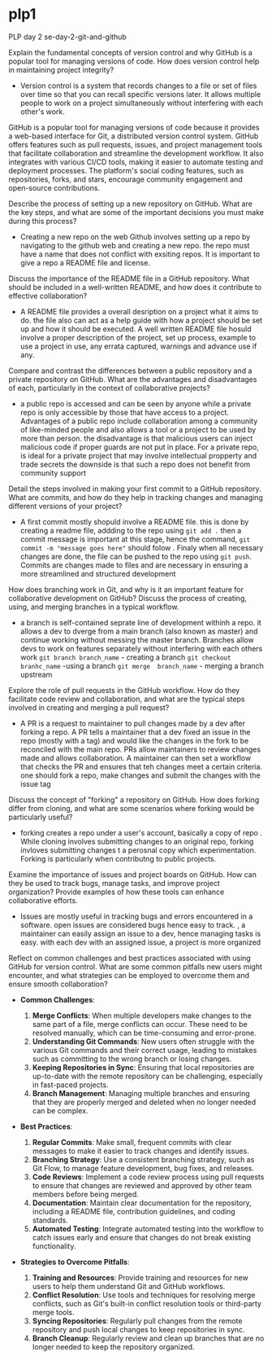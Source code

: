 # plp1
PLP day 2
se-day-2-git-and-github

Explain the fundamental concepts of version control and why GitHub is a popular tool for managing versions of code. How does version control help in maintaining project integrity?
- Version control is a system that records changes to a file or set of files over time so that you can recall specific versions later. It allows multiple people to work on a project simultaneously without interfering with each other's work.

GitHub is a popular tool for managing versions of code because it provides a web-based interface for Git, a distributed version control system. GitHub offers features such as pull requests, issues, and project management tools that facilitate collaboration and streamline the development workflow. It also integrates with various CI/CD tools, making it easier to automate testing and deployment processes. The platform's social coding features, such as repositories, forks, and stars, encourage community engagement and open-source contributions.



Describe the process of setting up a new repository on GitHub. What are the key steps, and what are some of the important decisions you must make during this process?

- Creating a new repo on the web Github involves setting up a repo by navigating to the github web and creating a new repo. the repo must have a name that does not conflict with exsiting repos. It is important to give a repo a README file and license.

Discuss the importance of the README file in a GitHub repository. What should be included in a well-written README, and how does it contribute to effective collaboration? 

- A README file  provides a overall desription on a project what it aims to do. the file also can act as a help guide with how a project should be set up and how it should be executed. A well written README file hosuld involve a proper description of the project, set up process, example to use a project in use, any errata captured, warnings and advance use if any.

Compare and contrast the differences between a public repository and a private repository on GitHub. What are the advantages and disadvantages of each, particularly in the context of collaborative projects?

- a public repo is accessed and can be seen by anyone while a private repo is only accessible by those that have access to a project. Advantages of a public repo include collaboration among a community of like-minded people and also allows a tool or a project to be used by more than person. the disadvantage is that malicious users can inject malicious code if proper guards are not put in place. For a private repo, is ideal for a private project that may involve intellectual propperty and trade secrets the downside is that such a repo does not benefit from community support 

Detail the steps involved in making your first commit to a GitHub repository. What are commits, and how do they help in tracking changes and managing different versions of your project?
- A first commit mostly shopuld involve a README file. this is done by creating a readme file, addding to the repo using `git add .` then a commit message is important at this stage, hence the command, `git commit -m "message goes here"` should folow . Finaly when all necessary changes are done, the file can be pushed to the repo using `git push`. Commits are changes made to files and are necessary in ensuring a  more streamlined and structured development

How does branching work in Git, and why is it an important feature for collaborative development on GitHub? Discuss the process of creating, using, and merging branches in a typical workflow.
- a branch is self-contained seprate line of development withinh a repo. it allows a dev to dverge from a main branch (also known as master) and continue working without messing the master branch. Branches allow devs to work on features separately without interfering with each others work
`git branch branch_name` - creating a branch
`git checkout branhc_name`  -using a branch
`git merge  branch_name` - merging a branch upstream

Explore the role of pull requests in the GitHub workflow. How do they facilitate code review and collaboration, and what are the typical steps involved in creating and merging a pull request?

- A PR is a request to maintainer to pull changes made by a dev after  forking a repo. A PR tells a maintainer that a dev fixed an issue in the repo (mostly with a tag) and would like the changes in the fork to be reconciled with the main repo. PRs allow maintainers to review changes made and allows collaboration. A maintainer can then set a workflow that checks the PR and ensures that teh changes meet a certain criteria.
one should fork a repo, make changes and submit the changes with the issue tag  

Discuss the concept of "forking" a repository on GitHub. How does forking differ from cloning, and what are some scenarios where forking would be particularly useful?

- forking creates a repo under a user's account, basically a copy of repo . While cloning involves submitting changes to an original repo, forking invloves submitting changes t a perosnal copy which experimentation. Forking is particularly when contributng to public projects.

Examine the importance of issues and project boards on GitHub. How can they be used to track bugs, manage tasks, and improve project organization? Provide examples of how these tools can enhance collaborative efforts.
 - Issues are mostly useful in tracking bugs and errors encountered in a software. open issues are considered bugs hence easy to track. , a maintainer can easily assign an issue to a dev, hence managing tasks is easy. with each dev with an assigned issue, a project is more organized


Reflect on common challenges and best practices associated with using GitHub for version control. What are some common pitfalls new users might encounter, and what strategies can be employed to overcome them and ensure smooth collaboration?


- **Common Challenges**:
  1. **Merge Conflicts**: When multiple developers make changes to the same part of a file, merge conflicts can occur. These need to be resolved manually, which can be time-consuming and error-prone.
  2. **Understanding Git Commands**: New users often struggle with the various Git commands and their correct usage, leading to mistakes such as committing to the wrong branch or losing changes.
  3. **Keeping Repositories in Sync**: Ensuring that local repositories are up-to-date with the remote repository can be challenging, especially in fast-paced projects.
  4. **Branch Management**: Managing multiple branches and ensuring that they are properly merged and deleted when no longer needed can be complex.

- **Best Practices**:
  1. **Regular Commits**: Make small, frequent commits with clear messages to make it easier to track changes and identify issues.
  2. **Branching Strategy**: Use a consistent branching strategy, such as Git Flow, to manage feature development, bug fixes, and releases.
  3. **Code Reviews**: Implement a code review process using pull requests to ensure that changes are reviewed and approved by other team members before being merged.
  4. **Documentation**: Maintain clear documentation for the repository, including a README file, contribution guidelines, and coding standards.
  5. **Automated Testing**: Integrate automated testing into the workflow to catch issues early and ensure that changes do not break existing functionality.

- **Strategies to Overcome Pitfalls**:
  1. **Training and Resources**: Provide training and resources for new users to help them understand Git and GitHub workflows.
  2. **Conflict Resolution**: Use tools and techniques for resolving merge conflicts, such as Git's built-in conflict resolution tools or third-party merge tools.
  3. **Syncing Repositories**: Regularly pull changes from the remote repository and push local changes to keep repositories in sync.
  4. **Branch Cleanup**: Regularly review and clean up branches that are no longer needed to keep the repository organized.

